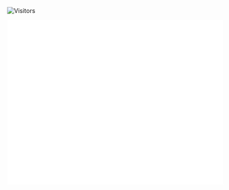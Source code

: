 <!--
**TopperBG/TopperBG** is a ✨ _special_ ✨ repository because its `README.md` (this file) appears on your GitHub profile.

Here are some ideas to get you started:
### Hi there 👋
- 🔭 I’m currently working on ...
- 🌱 I’m currently learning ...
- 👯 I’m looking to collaborate on ...
- 🤔 I’m looking for help with ...
- 💬 Ask me about ...
- 📫 How to reach me: ...
- 😄 Pronouns: ...
- ⚡ Fun fact: ...
<img alt="Metrics" src="https://metrics.lecoq.io/TopperBG?template=classic&config.timezone=Europe%2FSofia"/>
-->

<img alt="Visitors" src="https://visitor-badge.laobi.icu/badge?page_id=TopperBG"/>  

![Metrics](/github-metrics.svg)
